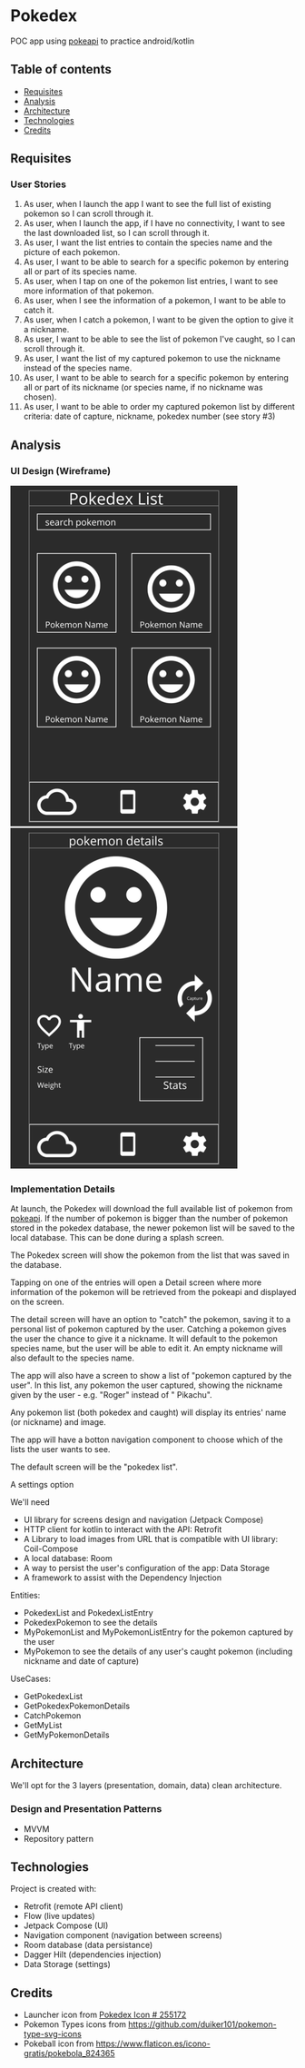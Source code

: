 # Pokedex

POC app using [pokeapi](https://pokeapi.co/docs/v2) to practice android/kotlin

## Table of contents

* [Requisites](#requisites)
* [Analysis](#analysis)
* [Architecture](#architecture)
* [Technologies](#technologies)
* [Credits](#credits)

## Requisites

### User Stories

1. As user, when I launch the app I want to see the full list of existing pokemon so I can scroll
   through it.
2. As user, when I launch the app, if I have no connectivity, I want to see the last downloaded
   list, so I can scroll through it.
3. As user, I want the list entries to contain the species name and the picture of each pokemon.
4. As user, I want to be able to search for a specific pokemon by entering all or part of its
   species name.
5. As user, when I tap on one of the pokemon list entries, I want to see more information of that
   pokemon.
6. As user, when I see the information of a pokemon, I want to be able to catch it.
7. As user, when I catch a pokemon, I want to be given the option to give it a nickname.
8. As user, I want to be able to see the list of pokemon I've caught, so I can scroll through it.
9. As user, I want the list of my captured pokemon to use the nickname instead of the species name.
10. As user, I want to be able to search for a specific pokemon by entering all or part of its
    nickname (or species name, if no nickname was chosen).
11. As user, I want to be able to order my captured pokemon list by different criteria: date of
    capture, nickname, pokedex number (see story #3)

## Analysis

### UI Design (Wireframe)

![Master list screen](https://github.com/FranGarc/Pokedex/blob/master/screenshots/pokedex_list.png)
![Detail screen](https://github.com/FranGarc/Pokedex/blob/master/screenshots/pokemon_detail.png)

### Implementation Details

At launch, the Pokedex will download the full available list of pokemon
from  [pokeapi](https://pokeapi.co/docs/v2). If the number of pokemon is bigger than the number
of pokemon stored in the pokedex database, the newer pokemon list will be saved to the local
database. This can be done during a splash screen.

The Pokedex screen will show the pokemon from the list that was saved in the database.

Tapping on one of the entries will open a Detail screen where more information of the pokemon will
be retrieved from the pokeapi and displayed on the screen.

The detail screen will have an option to "catch" the pokemon, saving it to a personal list of
pokemon captured by the user. Catching a pokemon gives the user the chance to give it a nickname. It
will default to the pokemon species name, but the user will be able to edit it. An empty nickname
will also default to the species name.

The app will also have a screen to show a list of "pokemon captured by the user". In this list, any
pokemon the user captured, showing the nickname given by the user - e.g. "Roger" instead of "
Pikachu".

Any pokemon list (both pokedex and caught) will display its entries' name (or nickname) and image.

The app will have a botton navigation component to choose which of the lists the user wants to see.

The default screen will be the "pokedex list".

A settings option

We'll need

* UI library for screens design and navigation (Jetpack Compose)
* HTTP client for kotlin to interact with the API: Retrofit
* A Library to load images from URL that is compatible with UI library: Coil-Compose
* A local database: Room
* A way to persist the user's configuration of the app: Data Storage
* A framework to assist with the Dependency Injection

Entities:

* PokedexList and PokedexListEntry
* PokedexPokemon to see the details
* MyPokemonList and MyPokemonListEntry for the pokemon captured by the user
* MyPokemon to see the details of any user's caught pokemon (including nickname and date of capture)

UseCases:

* GetPokedexList
* GetPokedexPokemonDetails
* CatchPokemon
* GetMyList
* GetMyPokemonDetails

## Architecture

We'll opt for the 3 layers (presentation, domain, data) clean architecture.

### Design and Presentation Patterns

* MVVM
* Repository pattern

## Technologies

Project is created with:

* Retrofit (remote API client)
* Flow (live updates)
* Jetpack Compose (UI)
* Navigation component (navigation between screens)
* Room database (data persistance)
* Dagger Hilt (dependencies injection)
* Data Storage (settings)

## Credits

* Launcher icon
  from [Pokedex Icon # 255172](https://icon-library.com/icon/pokedex-icon-19.html.html)
* Pokemon Types icons from https://github.com/duiker101/pokemon-type-svg-icons
* Pokeball icon from https://www.flaticon.es/icono-gratis/pokebola_824365
